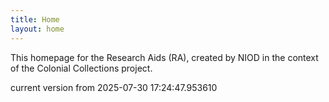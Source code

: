 ```yaml
---
title: Home
layout: home
---
```


This homepage for the Research Aids (RA), created by NIOD in the context of the Colonial Collections project. 


current version from 2025-07-30 17:24:47.953610
